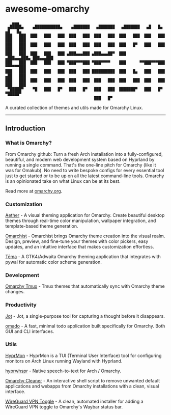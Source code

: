 # awesome-omarchy

```
   ▄▄▄
 ▄█████▄    ▄███████████▄    ▄███████   ▄███████   ▄███████   ▄█   █▄    ▄█   █▄
███   ███  ███   ███   ███  ███   ███  ███   ███  ███   ███  ███   ███  ███   ███
███   ███  ███   ███   ███  ███   ███  ███   ███  ███   █▀   ███   ███  ███   ███
███   ███  ███   ███   ███ ▄███▄▄▄███ ▄███▄▄▄██▀  ███       ▄███▄▄▄███▄ ███▄▄▄███
███   ███  ███   ███   ███ ▀███▀▀▀███ ▀███▀▀▀▀    ███      ▀▀███▀▀▀███  ▀▀▀▀▀▀███
███   ███  ███   ███   ███  ███   ███ ██████████  ███   █▄   ███   ███  ▄██   ███
███   ███  ███   ███   ███  ███   ███  ███   ███  ███   ███  ███   ███  ███   ███
 ▀█████▀    ▀█   ███   █▀   ███   █▀   ███   ███  ███████▀   ███   █▀    ▀█████▀
                                       ███   █▀
```
A curated collection of themes and utils made for Omarchy Linux.

---



## Introduction

### What is Omarchy?
From Omarchy github:
Turn a fresh Arch installation into a fully-configured, beautiful, and modern web development system based on Hyprland by running a single command. That's the one-line pitch for Omarchy (like it was for Omakub). No need to write bespoke configs for every essential tool just to get started or to be up on all the latest command-line tools. Omarchy is an opinionated take on what Linux can be at its best.

Read more at [omarchy.org](https://omarchy.org).



### Customization

[Aether](https://github.com/bjarneo/aether) - A visual theming application for Omarchy. Create beautiful desktop themes through real-time color manipulation, wallpaper integration, and template-based theme generation.

[Omarchist](https://github.com/tahayvr/omarchist) - Omarchist brings Omarchy theme creation into the visual realm. Design, preview, and fine-tune your themes with color pickers, easy updates, and an intuitive interface that makes customization effortless.

[Tēma](https://github.com/bjarneo/tema) - A GTK4/Adwaita Omarchy theming application that integrates with pywal for automatic color scheme generation.

### Development

[Omarchy Tmux](https://github.com/joaofelipegalvao/omarchy-tmux) - Tmux themes that automatically sync with Omarchy theme changes.

### Productivity

[Jot](https://github.com/bjarneo/omarchy-jot) - Jot, a single-purpose tool for capturing a thought before it disappears.

[omado](https://github.com/ejuro/omado) - A fast, minimal todo application built specifically for Omarchy. Both GUI and CLI interfaces.

### Utils

[HyprMon](https://github.com/erans/hyprmon) - HyprMon is a TUI (Terminal User Interface) tool for configuring monitors on Arch Linux running Wayland with Hyprland.

[hyprwhspr](https://github.com/goodroot/hyprwhspr) - Native speech-to-text for Arch / Omarchy.

[Omarchy Cleaner](https://github.com/maxart/omarchy-cleaner) - An interactive shell script to remove unwanted default applications and webapps from Omarchy installations with a clean, visual interface.

[WireGuard VPN Toggle](https://github.com/JacobusXIII/omarchy-wireguard-vpn-toggle) - A clean, automated installer for adding a WireGuard VPN toggle to Omarchy's Waybar status bar.
